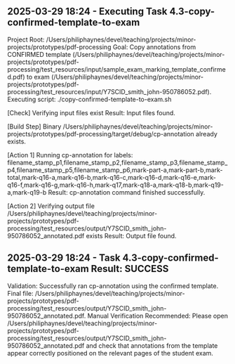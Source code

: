 ## 2025-03-29 18:24 - Executing Task 4.3-copy-confirmed-template-to-exam
Project Root: /Users/philiphaynes/devel/teaching/projects/minor-projects/prototypes/pdf-processing
Goal: Copy annotations from CONFIRMED template (/Users/philiphaynes/devel/teaching/projects/minor-projects/prototypes/pdf-processing/test_resources/input/sample_exam_marking_template_confirmed.pdf) to exam (/Users/philiphaynes/devel/teaching/projects/minor-projects/prototypes/pdf-processing/test_resources/input/Y7SCID_smith_john-950786052.pdf).
Executing script: ./copy-confirmed-template-to-exam.sh

[Check] Verifying input files exist
Result: Input files found.

[Build Step] Binary /Users/philiphaynes/devel/teaching/projects/minor-projects/prototypes/pdf-processing/target/debug/cp-annotation already exists.

[Action 1] Running cp-annotation for labels: filename_stamp_p1,filename_stamp_p2,filename_stamp_p3,filename_stamp_p4,filename_stamp_p5,filename_stamp_p6,mark-part-a,mark-part-b,mark-total,mark-q16-a,mark-q16-b,mark-q16-c,mark-q16-d,mark-q16-e,mark-q16-f,mark-q16-g,mark-q16-h,mark-q17,mark-q18-a,mark-q18-b,mark-q19-a,mark-q19-b
Result: cp-annotation command finished successfully.

[Action 2] Verifying output file /Users/philiphaynes/devel/teaching/projects/minor-projects/prototypes/pdf-processing/test_resources/output/Y7SCID_smith_john-950786052_annotated.pdf exists
Result: Output file found.

## 2025-03-29 18:24 - Task 4.3-copy-confirmed-template-to-exam Result: SUCCESS
Validation: Successfully ran cp-annotation using the confirmed template. Final file: /Users/philiphaynes/devel/teaching/projects/minor-projects/prototypes/pdf-processing/test_resources/output/Y7SCID_smith_john-950786052_annotated.pdf.
Manual Verification Recommended: Please open /Users/philiphaynes/devel/teaching/projects/minor-projects/prototypes/pdf-processing/test_resources/output/Y7SCID_smith_john-950786052_annotated.pdf and check that annotations from the template appear correctly positioned on the relevant pages of the student exam.
